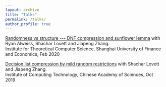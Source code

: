 ```yaml
---
layout: archive
title: "Talks"
permalink: /talks/
author_profile: true
---
```


[Randomness vs structure --- DNF compression and sunflower lemma](../slides/DNF+sunflower.pdf)
with Ryan Alweiss, Shachar Lovett and Jiapeng Zhang.<br>
Institute for Theoretical Computer Science, Shanghai University of Finance and Economics, Feb 2020

[Decision list compression by mild random restrictions](../slides/DLcompression.pdf) 
with Shachar Lovett and Jiapeng Zhang.<br>
Institute of Computing Technology, Chinese Academy of Sciences, Oct 2019
